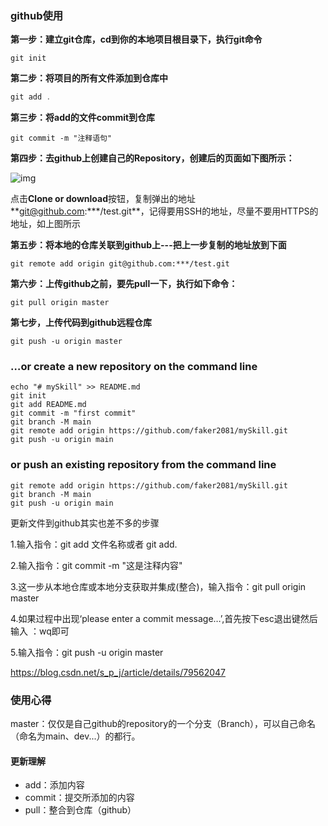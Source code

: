 ### github使用

**第一步：建立git仓库，cd到你的本地项目根目录下，执行git命令**

```text
git init
```

**第二步：将项目的所有文件添加到仓库中**

```c
git add .
```

**第三步：将add的文件commit到仓库**

```text
git commit -m "注释语句"
```

**第四步：去github上创建自己的Repository，创建后的页面如下图所示：**

![img](https://pic1.zhimg.com/80/v2-a4e249c5e85f6f5ca6c56fc916c150ac_720w.jpg)

点击**Clone or download**按钮，复制弹出的地址**[git@github.com](mailto:git@github.com):\**\*/test.git**，记得要用SSH的地址，尽量不要用HTTPS的地址，如上图所示

**第五步：将本地的仓库关联到github上---把上一步复制的地址放到下面**

```text
git remote add origin git@github.com:***/test.git
```

**第六步：上传github之前，要先pull一下，执行如下命令：**

```text
git pull origin master
```

**第七步，上传代码到github远程仓库**

```text
git push -u origin master
```



### …or create a new repository on the command line



```
echo "# mySkill" >> README.md
git init
git add README.md
git commit -m "first commit"
git branch -M main
git remote add origin https://github.com/faker2081/mySkill.git
git push -u origin main
```

### or push an existing repository from the command line



```
git remote add origin https://github.com/faker2081/mySkill.git
git branch -M main
git push -u origin main
```

更新文件到github其实也差不多的步骤

1.输入指令：git add 文件名称或者 git add.

2.输入指令：git commit -m "这是注释内容"

3.这一步从本地仓库或本地分支获取并集成(整合)，输入指令：git pull origin master

4.如果过程中出现‘please enter a commit message…’,首先按下esc退出键然后输入 ：wq即可

5.输入指令：git push -u origin master

https://blog.csdn.net/s_p_j/article/details/79562047

### 使用心得

master：仅仅是自己github的repository的一个分支（Branch），可以自己命名（命名为main、dev...）的都行。

#### 更新理解

- add：添加内容
- commit：提交所添加的内容
- pull：整合到仓库（github）
